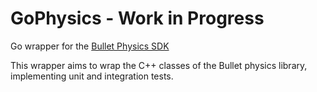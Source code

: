 # GoPhysics - Work in Progress
Go wrapper for the [Bullet Physics SDK](http://bulletphysics.org/wordpress/)

This wrapper aims to wrap the C++ classes of the Bullet physics library, implementing unit and integration tests.